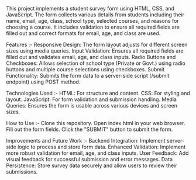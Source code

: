 This project implements a student survey form using HTML, CSS, and JavaScript. The form collects various details from students including their name, email, age, class, school type, selected courses, and reasons for choosing a course. It includes validation to ensure all required fields are filled out and correct formats for email, age, and class are used.

Features :-
Responsive Design: The form layout adjusts for different screen sizes using media queries.
Input Validation: Ensures all required fields are filled out and validates email, age, and class inputs.
Radio Buttons and Checkboxes: Allows selection of school type (Private or Govt.) using radio buttons and multiple course selections using checkboxes.
Submit Functionality: Submits the form data to a server-side script (/submit endpoint) using POST method.

Technologies Used :-
HTML: For structure and content.
CSS: For styling and layout.
JavaScript: For form validation and submission handling.
Media Queries: Ensures the form is usable across various devices and screen sizes.

How to Use :-
Clone this repository.
Open index.html in your web browser.
Fill out the form fields.
Click the "SUBMIT" button to submit the form.

Improvements and Future Work :-
Backend Integration: Implement server-side logic to process and store form data.
Enhanced Validation: Implement more robust validation for email, age, and class inputs.
User Feedback: Add visual feedback for successful submission and error messages.
Data Persistence: Store survey data securely and allow users to review their submissions.
